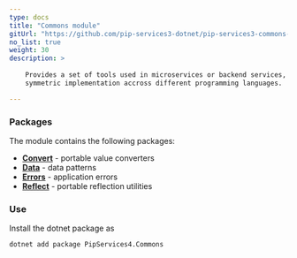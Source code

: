 ```yaml
---
type: docs
title: "Commons module"
gitUrl: "https://github.com/pip-services3-dotnet/pip-services3-commons-dotnet"
no_list: true
weight: 30
description: > 
 
    Provides a set of tools used in microservices or backend services, and it is designed to facilitate
    symmetric implementation accross different programming languages.

---
```



### Packages

The module contains the following packages:

* [**Convert**](convert) - portable value converters
* [**Data**](data) - data patterns
* [**Errors**](errors) - application errors
* [**Reflect**](reflect) - portable reflection utilities


### Use

Install the dotnet package as
```bash
dotnet add package PipServices4.Commons
```


